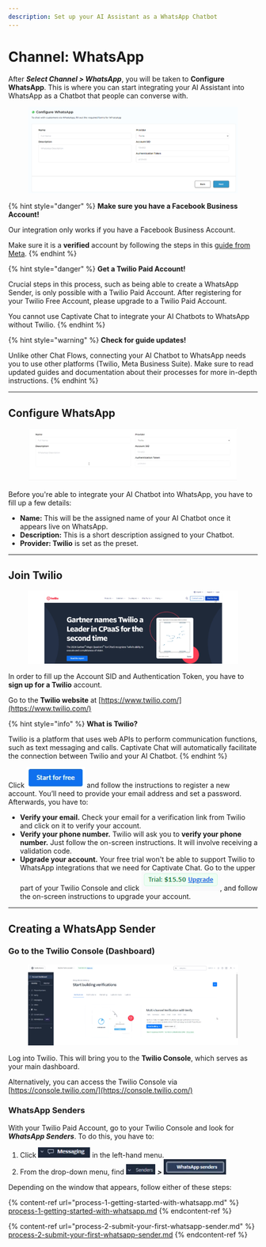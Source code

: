 ```yaml
---
description: Set up your AI Assistant as a WhatsApp Chatbot
---
```


# Channel: WhatsApp

After _**Select Channel > WhatsApp**_, you will be taken to **Configure WhatsApp**. This is where you can start integrating your AI Assistant into WhatsApp as a Chatbot that people can converse with.&#x20;

<figure><img src="../../../../.gitbook/assets/image (28) (1) (1).png" alt=""><figcaption></figcaption></figure>

{% hint style="danger" %}
**Make sure you have a Facebook Business Account!**

Our integration only works if you have a Facebook Business Account.

Make sure it is a **verified** account by following the steps in this [guide from Meta](https://www.facebook.com/business/help/2058515294227817?id=180505742745347).
{% endhint %}

{% hint style="danger" %}
**Get a Twilio Paid Account!**

Crucial steps in this process, such as being able to create a WhatsApp Sender, is only possible with a Twilio Paid Account. After registering for your Twilio Free Account, please upgrade to a Twilio Paid Account.

You cannot use Captivate Chat to integrate your AI Chatbots to WhatsApp without Twilio.
{% endhint %}

{% hint style="warning" %}
**Check for guide updates!**

Unlike other Chat Flows, connecting your AI Chatbot to WhatsApp needs you to use other platforms (Twilio, Meta Business Suite). Make sure to read updated guides and documentation about their processes for more in-depth instructions.&#x20;
{% endhint %}

***

## Configure WhatsApp

<figure><img src="../../../../.gitbook/assets/image (4) (1).png" alt=""><figcaption></figcaption></figure>

Before you're able to integrate your AI Chatbot into WhatsApp, you have to fill up a few details:

* **Name:** This will be the assigned name of your AI Chatbot once it appears live on WhatsApp.
* **Description:** This is a short description assigned to your Chatbot.
* **Provider: Twilio** is set as the preset.

***

## Join Twilio

<figure><img src="../../../../.gitbook/assets/image (5).png" alt=""><figcaption></figcaption></figure>

In order to fill up the Account SID and Authentication Token, you have to **sign up for a Twilio** account.

Go to the **Twilio website** at [https://www.twilio.com/](https://www.twilio.com/)

{% hint style="info" %}
**What is Twilio?**

Twilio is a platform that uses web APIs to perform communication functions, such as text messaging and calls. Captivate Chat will automatically facilitate the connection between Twilio and your AI Chatbot.&#x20;
{% endhint %}

Click ![](<../../../../.gitbook/assets/image (6).png>) and follow the instructions to register a new account. You’ll need to provide your email address and set a password. Afterwards, you have to:

* **Verify your email.** Check your email for a verification link from Twilio and click on it to verify your account.&#x20;
* **Verify your phone number.** Twilio will ask you to **verify your phone number.** Just follow the on-screen instructions. It will involve receiving a validation code.&#x20;
* **Upgrade your account.** Your free trial won't be able to support Twilio to WhatsApp integrations that we need for Captivate Chat. Go to the upper part of your Twilio Console and click ![](<../../../../.gitbook/assets/image (175).png>), and follow the on-screen instructions to upgrade your account.&#x20;

***

## Creating a WhatsApp Sender

### Go to the Twilio Console (Dashboard)

<figure><img src="../../../../.gitbook/assets/image (8).png" alt=""><figcaption></figcaption></figure>

Log into Twilio. This will bring you to the **Twilio Console**, which serves as your main dashboard.

Alternatively, you can access the Twilio Console via [https://console.twilio.com/](https://console.twilio.com/)

### WhatsApp Senders

With your Twilio Paid Account, go to your Twilio Console and look for _**WhatsApp Senders**_. To do this, you have to:

1. Click ![](<../../../../.gitbook/assets/image (10).png>) in the left-hand menu.&#x20;
2. From the drop-down menu, find ![](<../../../../.gitbook/assets/image (11).png>) _**>**_ ![](<../../../../.gitbook/assets/image (12).png>)

Depending on the window that appears, follow either of these steps:&#x20;

{% content-ref url="process-1-getting-started-with-whatsapp.md" %}
[process-1-getting-started-with-whatsapp.md](process-1-getting-started-with-whatsapp.md)
{% endcontent-ref %}

{% content-ref url="process-2-submit-your-first-whatsapp-sender.md" %}
[process-2-submit-your-first-whatsapp-sender.md](process-2-submit-your-first-whatsapp-sender.md)
{% endcontent-ref %}

